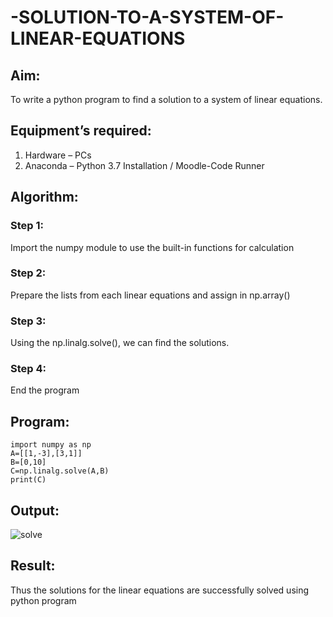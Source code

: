 # -SOLUTION-TO-A-SYSTEM-OF-LINEAR-EQUATIONS
## Aim:
To write a python program to find a solution to a system of linear equations.
## Equipment’s required:
1. 	Hardware – PCs
2. 	Anaconda – Python 3.7 Installation / Moodle-Code Runner
## Algorithm:
### Step 1: 
Import the numpy module to use the built-in functions for calculation
### Step 2: 
Prepare the lists from each linear equations and assign in np.array()
### Step 3: 
Using the np.linalg.solve(), we can find the solutions.
### Step 4: 
End the program
## Program:
``````
import numpy as np
A=[[1,-3],[3,1]]
B=[0,10]
C=np.linalg.solve(A,B)
print(C)
``````
## Output:
![solve](https://github.com/vinodhini-17/-SOLUTION-TO-A-SYSTEM-OF-LINEAR-EQUATIONS/assets/145742741/197aabad-401d-4662-80e0-944543846349)




## Result: 
Thus the solutions for the linear equations are successfully solved using python program

